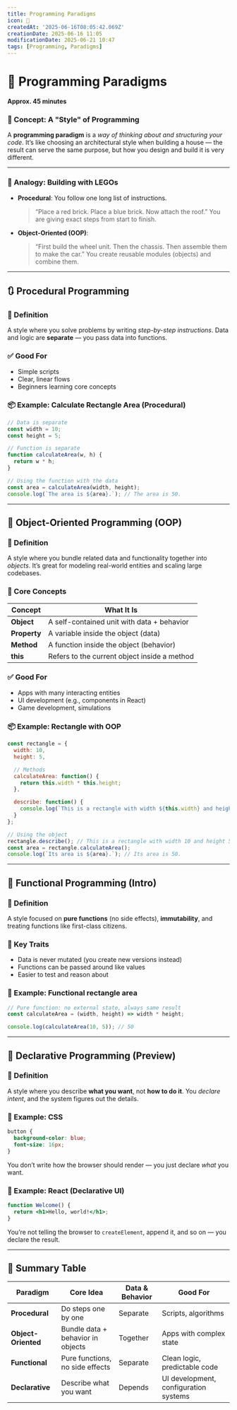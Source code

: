 ```yaml
---
title: Programming Paradigms
icon: 🧠
createdAt: '2025-06-16T08:05:42.069Z'
creationDate: 2025-06-16 11:05
modificationDate: 2025-06-21 10:47
tags: [Programming, Paradigms]
---
```


# 🧱 Programming Paradigms

**Approx. 45 minutes**

### 🎯 Concept: A "Style" of Programming

A **programming paradigm** is a *way of thinking about and structuring your code*. It’s like choosing an architectural style when building a house — the result can serve the same purpose, but how you design and build it is very different.

---

### 🧩 Analogy: Building with LEGOs

* **Procedural**: You follow one long list of instructions.

  > “Place a red brick. Place a blue brick. Now attach the roof.”
  > You are giving exact steps from start to finish.

* **Object-Oriented (OOP)**:

  > “First build the wheel unit. Then the chassis. Then assemble them to make the car.”
  > You create reusable modules (objects) and combine them.

---

## 🔃 Procedural Programming

### 🧠 Definition

A style where you solve problems by writing *step-by-step instructions*.
Data and logic are **separate** — you pass data into functions.

### ✅ Good For

* Simple scripts
* Clear, linear flows
* Beginners learning core concepts

### 📦 Example: Calculate Rectangle Area (Procedural)

```javascript
// Data is separate
const width = 10;
const height = 5;

// Function is separate
function calculateArea(w, h) {
  return w * h;
}

// Using the function with the data
const area = calculateArea(width, height);
console.log(`The area is ${area}.`); // The area is 50.
```

---

## 🧱 Object-Oriented Programming (OOP)

### 🧠 Definition

A style where you bundle related data and functionality together into *objects*.
It’s great for modeling real-world entities and scaling large codebases.

### 🔑 Core Concepts

| Concept      | What It Is                                   |
| ------------ | -------------------------------------------- |
| **Object**   | A self-contained unit with data + behavior   |
| **Property** | A variable inside the object (data)          |
| **Method**   | A function inside the object (behavior)      |
| **this**     | Refers to the current object inside a method |

### ✅ Good For

* Apps with many interacting entities
* UI development (e.g., components in React)
* Game development, simulations

### 📦 Example: Rectangle with OOP

```javascript
const rectangle = {
  width: 10,
  height: 5,

  // Methods
  calculateArea: function() {
    return this.width * this.height;
  },

  describe: function() {
    console.log(`This is a rectangle with width ${this.width} and height ${this.height}.`);
  }
};

// Using the object
rectangle.describe(); // This is a rectangle with width 10 and height 5.
const area = rectangle.calculateArea();
console.log(`Its area is ${area}.`); // Its area is 50.
```

---

## 🔁 Functional Programming (Intro)

### 🧠 Definition

A style focused on **pure functions** (no side effects), **immutability**, and treating functions like first-class citizens.

### 🧬 Key Traits

* Data is never mutated (you create new versions instead)
* Functions can be passed around like values
* Easier to test and reason about

### 🧠 Example: Functional rectangle area

```javascript
// Pure function: no external state, always same result
const calculateArea = (width, height) => width * height;

console.log(calculateArea(10, 5)); // 50
```

---

## 🌱 Declarative Programming (Preview)

### 🧠 Definition

A style where you describe **what you want**, not **how to do it**.
You *declare intent*, and the system figures out the details.

### 🧬 Example: CSS

```css
button {
  background-color: blue;
  font-size: 16px;
}
```

You don’t write how the browser should render — you just declare *what* you want.

### 🧬 Example: React (Declarative UI)

```jsx
function Welcome() {
  return <h1>Hello, world!</h1>;
}
```

You’re not telling the browser to `createElement`, append it, and so on — you declare the result.

---

## 🧮 Summary Table

| Paradigm            | Core Idea                         | Data & Behavior | Good For                              |
| ------------------- | --------------------------------- | --------------- | ------------------------------------- |
| **Procedural**      | Do steps one by one               | Separate        | Scripts, algorithms                   |
| **Object-Oriented** | Bundle data + behavior in objects | Together        | Apps with complex state               |
| **Functional**      | Pure functions, no side effects   | Separate        | Clean logic, predictable code         |
| **Declarative**     | Describe what you want            | Depends         | UI development, configuration systems |

